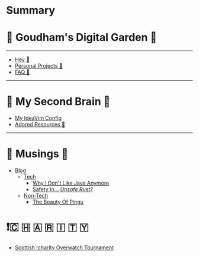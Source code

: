 # Summary

# 🌳 Goudham's Digital Garden 🌳

---

- [Hey 👋](index.md)
- [Personal Projects 🦀](personal-projects.md)
- [FAQ 🙋]()

---

# 🧠 My Second Brain 🧠

- [My IdeaVim Config](my-second-brain/my-ideavim-config.md)
- [Adored Resources 📓]()

---

# 📝 Musings 📝

- [Blog](blog.md)
    - [Tech]()
        - [Why I Don't Like Java Anymore](blog/tech/why-i-dont-like-java-anymore.md)
        - [Safety In... _Unsafe Rust?_]()
    - [Non-Tech]()
        - [The Beauty Of Pingu]()

# ❗🇨 🇭 🇦 🇷 🇮 🇹 🇾

- [Scottish !charity Overwatch Tournament]()